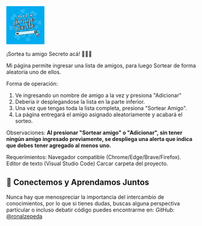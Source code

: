 <img src="assets/AS.jpg" width="20%" height="20%">

¡Sortea tu amigo Secreto acá! 🎁🎁🎁

Mi página permite ingresar una lista de amigos, para luego Sortear de forma aleatoria uno de ellos.


Forma de operación:
1. Ve ingresando un nombre de amigo a la vez y presiona "Adicionar"
2. Deberia ir desplegandose la lista en la parte inferior.
3. Una vez que tengas toda la lista completa, presiona "Sortear Amigo".
4. La página entregará el amigo asignado aleatoriamente y acabará el sorteo.

Observaciones:
**Al presionar "Sortear amigo" o "Adicionar", sin tener ningún amigo ingresado previamente, se despliega una alerta que indica que debes tener agregado al menos uno.**


Requerimientos:
Navegador compatible (Chrome/Edge/Brave/Firefox).
Editor de texto (Visual Studio Code)
Carcar carpeta del proyecto.


## 🤝 Conectemos y Aprendamos Juntos

Nunca hay que menospreciar la importancia del intercambio de conocimientos, por lo que si tienes dudas, buscas alguna perspectiva particular o incluso debatir código puedes encontrarme en:
*GitHub*: [@ronalzepeda](https://github.com/ronalzepeda) 

